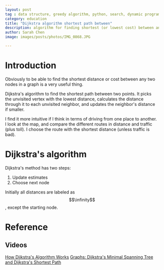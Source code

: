 ```yaml
---
layout: post
tag : data structure, greedy algorithm, python, search, dynamic programming
category: education
title: "Dijkstra algorithm shortest path between"
description: algorithm for finding shortest (or lowest cost) between any two nodes in a graph
author: Sarah Chen
image: images/posts/photos/IMG_0868.JPG

---
```


# Introduction
Obviously to be able to find the shortest distance or cost between any two nodes in a graph is a very useful thing. 

Dijkstra's algorithm to find the shortest path between two points. It picks the unvisited vertex with the lowest distance, calculates the distance through it to each unvisited neighbor, and updates the neighbor's distance if smaller. 

I find it more intuitive if I think in terms of driving from one place to another. I look at the map, and compare the different routes in distance and traffic (plus toll).  I choose the route with the shortest distance (unless traffic is bad).  

<!-- When there are many routes, then I can iteratively  -->

  
# Dijkstra's algorithm
Dijkstra's method has two steps: 
1. Update estimates
2. Choose next node 

Initially all distances are labeled as $$\infinity$$, except the starting node.




# Reference
## Videos
[How Dijkstra's Algorithm Works](https://www.youtube.com/watch?v=EFg3u_E6eHU)
[Graphs: Dijkstra's Minimal Spanning Tree and Dijkstra's Shortest Path](https://www.youtube.com/watch?v=i4W8WgTuGTE&t=288s)
